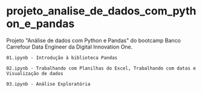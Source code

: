 # projeto_analise_de_dados_com_python_e_pandas
 Projeto "Análise de dados com Python e Pandas" do bootcamp Banco Carrefour Data Engineer da Digital Innovation One.
 
    01.ipynb - Introdução à biblioteca Pandas

    02.ipynb - Trabalhando com Planilhas do Excel, Trabalhando com datas e Visualização de dados

    03.ipynb - Análise Exploratória